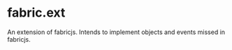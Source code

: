 fabric.ext
==========

An extension of fabricjs. Intends to implement objects and events missed in fabricjs.

